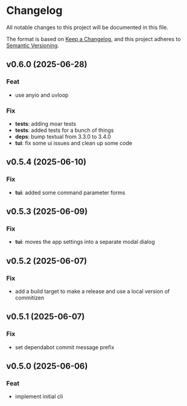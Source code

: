 # Changelog

All notable changes to this project will be documented in this file.

The format is based on [Keep a Changelog](https://keepachangelog.com/en/1.1.0/),
and this project adheres to [Semantic Versioning](https://semver.org/spec/v2.0.0.html).

## v0.6.0 (2025-06-28)

### Feat

- use anyio and uvloop

### Fix

- **tests**: adding moar tests
- **tests**: added tests for a bunch of things
- **deps**: bump textual from 3.3.0 to 3.4.0
- **tui**: fix some ui issues and clean up some code

## v0.5.4 (2025-06-10)

### Fix

- **tui**: added some command parameter forms

## v0.5.3 (2025-06-09)

### Fix

- **tui**: moves the app settings into a separate modal dialog

## v0.5.2 (2025-06-07)

### Fix

- add a build target to make a release and use a local version of commitizen

## v0.5.1 (2025-06-07)

### Fix

- set dependabot commit message prefix

## v0.5.0 (2025-06-06)

### Feat

- implement initial cli
